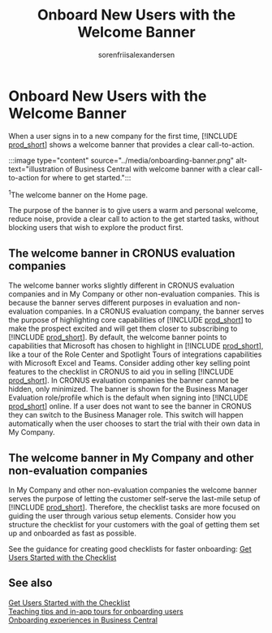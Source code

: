 ﻿---
title: Onboard New Users with the Welcome Banner
description: Learn about the banner that displays when a user signs into a new company for the first time.
ms.date: 04/01/2021
ms.topic: conceptual
ms.service: dynamics365-business-central
author: sorenfriisalexandersen
ms.author: soalex
manager: edupont
---

# Onboard New Users with the Welcome Banner

When a user signs in to a new company for the first time, [!INCLUDE [prod_short](../includes/prod_short.md)] shows a welcome banner that provides a clear call-to-action.  

:::image type="content" source="../media/onboarding-banner.png" alt-text="illustration of Business Central with welcome banner with a clear call-to-action for where to get started.":::

<sup>1</sup><a name="1"></a>The welcome banner on the Home page.

The purpose of the banner is to give users a warm and personal welcome, reduce noise, provide a clear call to action to the get started tasks, without blocking users that wish to explore the product first.  

## The welcome banner in CRONUS evaluation companies
The welcome banner works slightly different in CRONUS evaluation companies and in My Company or other non-evaluation companies. This is because the banner serves different purposes in evaluation and non-evaluation companies. In a CRONUS evaluation company, the banner serves the purpose of highlighting core capabilities of [!INCLUDE [prod_short](../includes/prod_short.md)] to make the prospect excited and will get them closer to subscribing to [!INCLUDE [prod_short](../includes/prod_short.md)]. By default, the welcome banner points to capabilities that Microsoft has chosen to highlight in [!INCLUDE [prod_short](../includes/prod_short.md)], like a tour of the Role Center and Spotlight Tours of integrations capabilities with Microsoft Excel and Teams. Consider adding other key selling point features to the checklist in CRONUS to aid you in selling [!INCLUDE [prod_short](../includes/prod_short.md)]. In CRONUS evaluation companies the banner cannot be hidden, only minimized. The banner is shown for the Business Manager Evaluation role/profile which is the default when signing into [!INCLUDE [prod_short](../includes/prod_short.md)] online. If a user does not want to see the banner in CRONUS they can switch to the Business Manager role. This switch will happen automatically when the user chooses to start the trial with their own data in My Company. 

## The welcome banner in My Company and other non-evaluation companies
In My Company and other non-evaluation companies the welcome banner serves the purpose of letting the customer self-serve the last-mile setup of [!INCLUDE [prod_short](../includes/prod_short.md)]. Therefore, the checklist tasks are more focused on guiding the user through various setup elements. Consider how you structure the checklist for your customers with the goal of getting them set up and onboarded as fast as possible. 

See the guidance for creating good checklists for faster onboarding: [Get Users Started with the Checklist](onboarding-checklist.md) 

## See also

[Get Users Started with the Checklist](onboarding-checklist.md)  
[Teaching tips and in-app tours for onboarding users](onboarding-teaching-tips-tours.md)  
[Onboarding experiences in Business Central](onboarding-experiences.md)  
